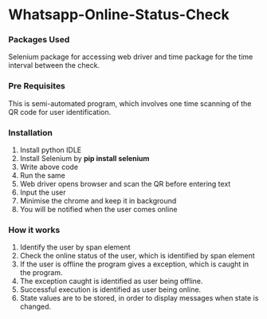 # Whatsapp-Online-Status-Check

### Packages Used

Selenium package for accessing web driver and time package for the time interval between the check.

### Pre Requisites

This is semi-automated program, which involves one time scanning of the QR code for user identification. 

### Installation

1. Install python IDLE
2. Install Selenium by **pip install selenium**
3. Write above code
4. Run the same
5. Web driver opens browser and scan the QR before entering text
6. Input the user
7. Minimise the chrome and keep it in background
8. You will be notified when the user comes online

### How it works

1. Identify the user by span element
2. Check the online status of the user, which is identified by span element 
3. If the user is offline the program gives a exception, which is caught in the program. 
4. The exception caught is identified as user being offline. 
5. Successful execution is identified as user being online. 
6. State values are to be stored, in order to display messages when state is changed. 


